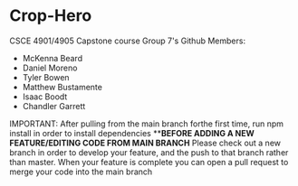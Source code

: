 # Crop-Hero
CSCE 4901/4905 Capstone course Group 7's Github
Members: 
  * McKenna Beard
  * Daniel Moreno
  * Tyler Bowen
  * Matthew Bustamente
  * Isaac Boodt
  * Chandler Garrett

IMPORTANT: After pulling from the main branch forthe first time, run npm install in order to install dependencies
**************BEFORE ADDING A NEW FEATURE/EDITING CODE FROM MAIN BRANCH************
Please check out a new branch in order to develop your feature, and the push to that branch rather than master. When your feature is complete you can open a pull request to merge your code into the main branch
